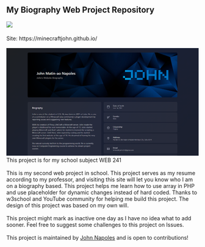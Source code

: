 <h2>My Biography Web Project Repository</h2>
<a href="https://minecraftjohn.github.io/WEB-7-Eleven/" target="_blank" rel="noopener noreferrer">
     <img src="https://raw.githubusercontent.com/MinecraftJohn/pinoylifecraft.com/1e9142fe524a13191ae19244be5da81daa016bf9/resources/repositry-status/repository-status-active.svg">
</a>
<br>
<br>
Site: https://minecraftjohn.github.io/<br>
<br>
<img src="https://github.com/MinecraftJohn/WEB-Biography/blob/4L-WEB-Biography/assets/images/repository-webpreview.png?raw=true">
This project is for my school subject WEB 241<br>
<br>
This is my second web project in school. This project serves as my resume according to my professor, and visiting this site will let you know who I am on a biography based. This project helps me learn how to use array in PHP and use placeholder for dynamic changes instead of hard coded. Thanks to w3school and YouTube community for helping me build this project. The design of this project was based on my own will.<br>
<br>
This project might mark as inactive one day as I have no idea what to add sooner. Feel free to suggest some challenges to this project on Issues.<br>
<br>
This project is maintained by <a href="https://github.com/MinecraftJohn" target="_blank" rel="noopener noreferrer">John Napoles</a> and is open to contributions!
